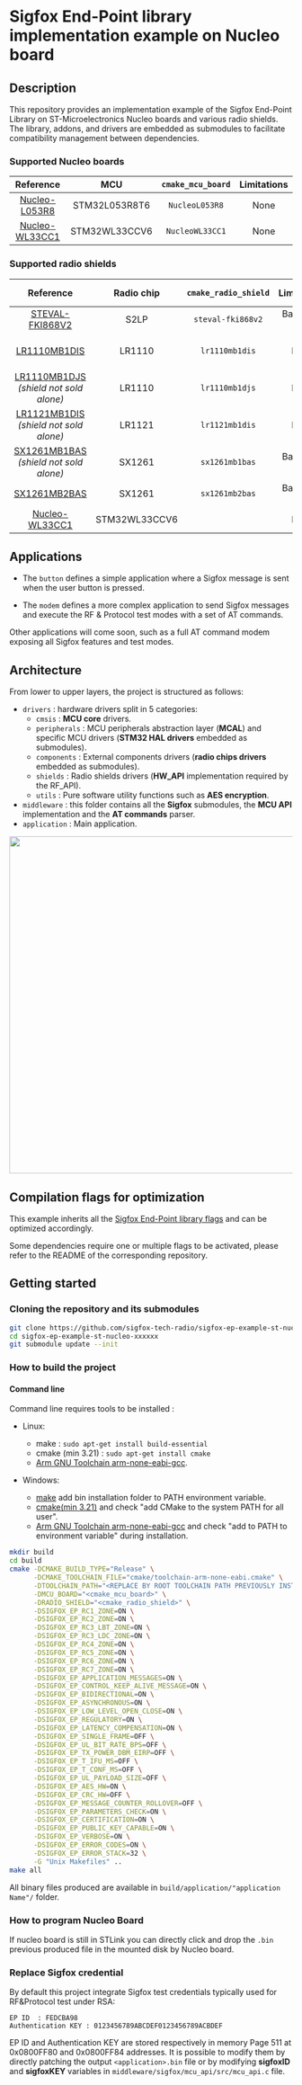 
# Sigfox End-Point library implementation example on Nucleo board

## Description

This repository provides an implementation example of the Sigfox End-Point Library on ST-Microelectronics Nucleo boards and various radio shields. The library, addons, and drivers are embedded as submodules to facilitate compatibility management between dependencies.

### Supported Nucleo boards

| **Reference** | **MCU** | `cmake_mcu_board` | **Limitations** |
|:---:|:---:|:---:|:---:|
| [Nucleo-L053R8](https://www.st.com/en/evaluation-tools/nucleo-l053r8.html) | STM32L053R8T6 | `NucleoL053R8` | None |
| [Nucleo-WL33CC1](https://www.st.com/en/evaluation-tools/nucleo-wl33cc1.html) | STM32WL33CCV6 | `NucleoWL33CC1` | None |

### Supported radio shields

| **Reference** | **Radio chip** | `cmake_radio_shield` | **Limitations** | **RSA reports**|
|:---:|:---:|:---:|:---:|:---:|
| [STEVAL-FKI868V2](https://www.st.com/en/evaluation-tools/steval-fki868v2.html) | S2LP | `steval-fki868v2` | Band 868 only  | [RC1_100](https://github.com/sigfox-tech-radio/sigfox-ep-example-st-nucleo-xxxxxx/wiki/rfp/steval-fki868v2_RC1_100.pdf), [RC1_100](https://github.com/sigfox-tech-radio/sigfox-ep-example-st-nucleo-xxxxxx/wiki/rfp/steval-fki868v2_RC1_100.pdf), |
| [LR1110MB1DIS](https://www.semtech.fr/products/wireless-rf/lora-edge/lr1110mb1lbks) | LR1110 | `lr1110mb1dis` | None | [RC1_100](https://github.com/sigfox-tech-radio/sigfox-ep-example-st-nucleo-xxxxxx/wiki/rfp/lr1110mb1dis_RC1_100.pdf), [RC1_600](https://github.com/sigfox-tech-radio/sigfox-ep-example-st-nucleo-xxxxxx/wiki/rfp/lr1110mb1dis_RC1_600.pdf), [RC2](https://github.com/sigfox-tech-radio/sigfox-ep-example-st-nucleo-xxxxxx/wiki/rfp/lr1110mb1dis_RC2.pdf), |
| [LR1110MB1DJS](https://www.semtech.fr/products/wireless-rf/lora-edge/lr1110dvk1tcks) *(shield not sold alone)* | LR1110 | `lr1110mb1djs` | None | |
| [LR1121MB1DIS](https://www.semtech.fr/products/wireless-rf/lora-connect/lr1121dvk1tcks) *(shield not sold alone)* | LR1121 | `lr1121mb1dis` | None | [RC1_100](https://github.com/sigfox-tech-radio/sigfox-ep-example-st-nucleo-xxxxxx/wiki/rfp/lr1121mb1dis_RC1_100.pdf), [RC1_600](https://github.com/sigfox-tech-radio/sigfox-ep-example-st-nucleo-xxxxxx/wiki/rfp/lr1121mb1dis_RC1_600.pdf), [RC2](https://github.com/sigfox-tech-radio/sigfox-ep-example-st-nucleo-xxxxxx/wiki/rfp/lr1121mb1dis_RC2.pdf) |
| [SX1261MB1BAS](https://www.semtech.com/products/wireless-rf/lora-connect/sx1261dvk1bas) *(shield not sold alone)* | SX1261 | `sx1261mb1bas` | Band 868 only  | [RC1_100](https://github.com/sigfox-tech-radio/sigfox-ep-example-st-nucleo-xxxxxx/wiki/rfp/sx1261mb1bas_RC1_100.pdf), [RC1_600](https://github.com/sigfox-tech-radio/sigfox-ep-example-st-nucleo-xxxxxx/wiki/rfp/sx1261mb1bas_RC1_600.pdf)  |
| [SX1261MB2BAS](https://www.semtech.fr/products/wireless-rf/lora-connect/sx1261mb2bas) | SX1261 | `sx1261mb2bas` | Band 868 only  | |
| [Nucleo-WL33CC1](https://www.st.com/en/evaluation-tools/nucleo-wl33cc1.html) | STM32WL33CCV6 | | None | [RC1_100](https://github.com/sigfox-tech-radio/sigfox-ep-example-st-nucleo-xxxxxx/wiki/rfp/nucleo-wl33cc1_RC1_100.pdf), [RC1_600](https://github.com/sigfox-tech-radio/sigfox-ep-example-st-nucleo-xxxxxx/wiki/rfp/nucleo-wl33cc1_RC1_600.pdf)

## Applications

* The `button` defines a simple application where a Sigfox message is sent when the user button is pressed.

* The `modem` defines a more complex application to send Sigfox messages and execute the RF & Protocol test modes with a set of AT commands.

Other applications will come soon, such as a full AT command modem exposing all Sigfox features and test modes.

## Architecture

From lower to upper layers, the project is structured as follows:

* `drivers` : hardware drivers split in 5 categories:
    * `cmsis` : **MCU core** drivers.
    * `peripherals` : MCU peripherals abstraction layer (**MCAL**) and specific MCU drivers (**STM32 HAL drivers** embedded as submodules).
    * `components` : External components drivers (**radio chips drivers** embedded as submodules).
    * `shields` : Radio shields drivers (**HW_API** implementation required by the RF_API).
    * `utils` : Pure software utility functions such as **AES encryption**.
* `middleware` : this folder contains all the **Sigfox** submodules, the **MCU API** implementation and the **AT commands** parser.
* `application` : Main application.

<p align="center">
<img src="https://github.com/sigfox-tech-radio/sigfox-ep-example-st-nucleo-xxxxxx/wiki/images/sigfox_ep_example_st_nucleo_xxxxxx_architecture.drawio.png" width="600"/>
</p>

## Compilation flags for optimization

This example inherits all the [Sigfox End-Point library flags](https://github.com/sigfox-tech-radio/sigfox-ep-lib/wiki/compilation-flags-for-optimization) and can be optimized accordingly.

Some dependencies require one or multiple flags to be activated, please refer to the README of the corresponding repository.

## Getting started

### Cloning the repository and its submodules

```bash
git clone https://github.com/sigfox-tech-radio/sigfox-ep-example-st-nucleo-xxxxxx.git
cd sigfox-ep-example-st-nucleo-xxxxxx
git submodule update --init
```

### How to build the project

#### Command line 

Command line requires tools to be installed :

* Linux:

    * make : ```sudo apt-get install build-essential```
    * cmake (min 3.21) : ```sudo apt-get install cmake```
    * [Arm GNU Toolchain arm-none-eabi-gcc](https://developer.arm.com/Tools%20and%20Software/GNU%20Toolchain).
 
* Windows:

    * [make](https://gnuwin32.sourceforge.net/packages/make.htm) add bin installation folder to PATH environment variable.
    * [cmake(min 3.21)](https://cmake.org/) and check "add CMake to the system PATH for all user".
    * [Arm GNU Toolchain arm-none-eabi-gcc](https://developer.arm.com/Tools%20and%20Software/GNU%20Toolchain) and check "add to PATH to environment variable" during installation.

```bash
mkdir build
cd build
cmake -DCMAKE_BUILD_TYPE="Release" \
      -DCMAKE_TOOLCHAIN_FILE="cmake/toolchain-arm-none-eabi.cmake" \
      -DTOOLCHAIN_PATH="<REPLACE BY ROOT TOOLCHAIN PATH PREVIOUSLY INSTALLED>" \
      -DMCU_BOARD="<cmake_mcu_board>" \
      -DRADIO_SHIELD="<cmake_radio_shield>" \
      -DSIGFOX_EP_RC1_ZONE=ON \
      -DSIGFOX_EP_RC2_ZONE=ON \
      -DSIGFOX_EP_RC3_LBT_ZONE=ON \
      -DSIGFOX_EP_RC3_LDC_ZONE=ON \
      -DSIGFOX_EP_RC4_ZONE=ON \
      -DSIGFOX_EP_RC5_ZONE=ON \
      -DSIGFOX_EP_RC6_ZONE=ON \
      -DSIGFOX_EP_RC7_ZONE=ON \
      -DSIGFOX_EP_APPLICATION_MESSAGES=ON \
      -DSIGFOX_EP_CONTROL_KEEP_ALIVE_MESSAGE=ON \
      -DSIGFOX_EP_BIDIRECTIONAL=ON \
      -DSIGFOX_EP_ASYNCHRONOUS=ON \
      -DSIGFOX_EP_LOW_LEVEL_OPEN_CLOSE=ON \
      -DSIGFOX_EP_REGULATORY=ON \
      -DSIGFOX_EP_LATENCY_COMPENSATION=ON \
      -DSIGFOX_EP_SINGLE_FRAME=OFF \
      -DSIGFOX_EP_UL_BIT_RATE_BPS=OFF \
      -DSIGFOX_EP_TX_POWER_DBM_EIRP=OFF \
      -DSIGFOX_EP_T_IFU_MS=OFF \
      -DSIGFOX_EP_T_CONF_MS=OFF \
      -DSIGFOX_EP_UL_PAYLOAD_SIZE=OFF \
      -DSIGFOX_EP_AES_HW=ON \
      -DSIGFOX_EP_CRC_HW=OFF \
      -DSIGFOX_EP_MESSAGE_COUNTER_ROLLOVER=OFF \
      -DSIGFOX_EP_PARAMETERS_CHECK=ON \
      -DSIGFOX_EP_CERTIFICATION=ON \
      -DSIGFOX_EP_PUBLIC_KEY_CAPABLE=ON \
      -DSIGFOX_EP_VERBOSE=ON \
      -DSIGFOX_EP_ERROR_CODES=ON \
      -DSIGFOX_EP_ERROR_STACK=32 \
      -G "Unix Makefiles" ..
make all
```

All binary files produced are available in `build/application/"application Name"/` folder. 

### How to program Nucleo Board

If nucleo board is still in STLink you can directly click and drop the `.bin` previous produced file in the mounted disk by Nucleo board. 

### Replace Sigfox credential 

By default this project integrate Sigfox test credentials typically used for RF&Protocol test under RSA: 

```
EP ID  : FEDCBA98
Authentication KEY : 0123456789ABCDEF0123456789ACBDEF
```

EP ID and Authentication KEY are stored respectively in memory Page 511 at 0x0800FF80 and 0x0800FF84 addresses. It is possible to modify them by directly patching the output ```<application>.bin``` file or by modifying **sigfoxID** and **sigfoxKEY** variables in ```middleware/sigfox/mcu_api/src/mcu_api.c``` file.
